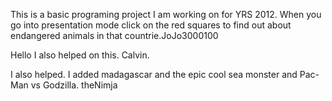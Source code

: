 This is a basic programing project I am working on for YRS 2012. When you go into presentation mode click on the red  squares to find out about endangered animals in that countrie.JoJo3000100


Hello I also helped on this. Calvin. 

I also helped. I added madagascar and the epic cool sea monster and Pac-Man vs Godzilla. theNimja

